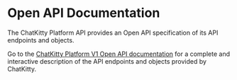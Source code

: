 # Open API Documentation

The ChatKitty Platform API provides an Open API specification of its API endpoints and objects. 

<aside class="success">
Go to the <a href="https://docs.chatkitty.com/platform/v1/">ChatKitty Platform V1 Open API documentation</a> 
for a complete and interactive description of the API endpoints and objects provided by ChatKitty.
</aside>
